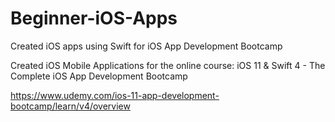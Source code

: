 # Beginner-iOS-Apps
Created iOS apps using Swift for iOS App Development Bootcamp

Created iOS Mobile Applications for the online course: iOS 11 & Swift 4 - The Complete iOS App Development Bootcamp

https://www.udemy.com/ios-11-app-development-bootcamp/learn/v4/overview
